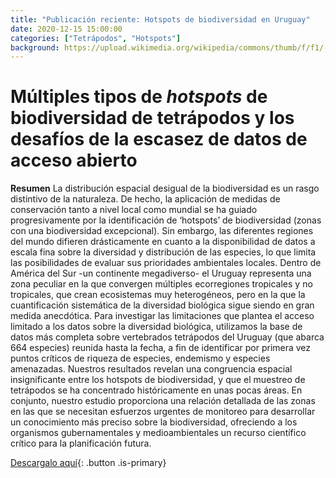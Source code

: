 ```yaml
---
title: "Publicación reciente: Hotspots de biodiversidad en Uruguay"
date: 2020-12-15 15:00:00
categories: ["Tetrápodos", "Hotspots"]
background: https://upload.wikimedia.org/wikipedia/commons/thumb/f/f1/-Comadreja_colorada_chica_%28Monodelphis_dimidiata%29%2C_Uruguay%2C_2020.jpg/673px--Comadreja_colorada_chica_%28Monodelphis_dimidiata%29%2C_Uruguay%2C_2020.jpg
---
```


# Múltiples tipos de *hotspots* de biodiversidad de tetrápodos y los desafíos de la escasez de datos de acceso abierto


**Resumen**
La distribución espacial desigual de la biodiversidad es un rasgo distintivo de la naturaleza. De hecho, la aplicación de medidas de conservación tanto a nivel local como mundial se ha guiado progresivamente por la identificación de ‘hotspots’ de biodiversidad (zonas con una biodiversidad excepcional). Sin embargo, las diferentes regiones del mundo difieren drásticamente en cuanto a la disponibilidad de datos a escala fina sobre la diversidad y distribución de las especies, lo que limita las posibilidades de evaluar sus prioridades ambientales locales. Dentro de América del Sur -un continente megadiverso- el Uruguay representa una zona peculiar en la que convergen múltiples ecorregiones tropicales y no tropicales, que crean ecosistemas muy heterogéneos, pero en la que la cuantificación sistemática de la diversidad biológica sigue siendo en gran medida anecdótica. Para investigar las limitaciones que plantea el acceso limitado a los datos sobre la diversidad biológica, utilizamos la base de datos más completa sobre vertebrados tetrápodos del Uruguay (que abarca 664 especies) reunida hasta la fecha, a fin de identificar por primera vez puntos críticos de riqueza de especies, endemismo y especies amenazadas. Nuestros resultados revelan una congruencia espacial insignificante entre los hotspots de biodiversidad, y que el muestreo de tetrápodos se ha concentrado históricamente en unas pocas áreas. En conjunto, nuestro estudio proporciona una relación detallada de las zonas en las que se necesitan esfuerzos urgentes de monitoreo para desarrollar un conocimiento más preciso sobre la biodiversidad, ofreciendo a los organismos gubernamentales y medioambientales un recurso científico crítico para la planificación futura.  


[Descargalo aquí](https://biodiversidata.org/files/s41598-020-79074-8.pdf){: .button .is-primary}

